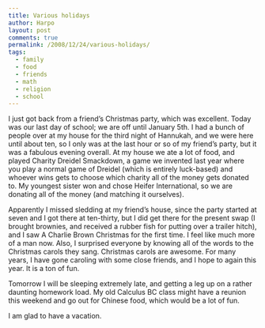 ```yaml
---
title: Various holidays
author: Harpo
layout: post
comments: true
permalink: /2008/12/24/various-holidays/
tags:
  - family
  - food
  - friends
  - math
  - religion
  - school
---
```

I just got back from a friend&#8217;s Christmas party, which was excellent. Today was our last day of school; we are off until January 5th. I had a bunch of people over at my house for the third night of Hannukah, and we were here until about ten, so I only was at the last hour or so of my friend&#8217;s party, but it was a fabulous evening overall. At my house we ate a lot of food, and played Charity Dreidel Smackdown, a game we invented last year where you play a normal game of Dreidel (which is entirely luck-based) and whoever wins gets to choose which charity all of the money gets donated to. My youngest sister won and chose Heifer International, so we are donating all of the money (and matching it ourselves).

Apparently I missed sledding at my friend&#8217;s house, since the party started at seven and I got there at ten-thirty, but I did get there for the present swap (I brought brownies, and received a rubber fish for putting over a trailer hitch), and I saw A Charlie Brown Christmas for the first time. I feel like much more of a man now. Also, I surprised everyone by knowing all of the words to the Christmas carols they sang. Christmas carols are awesome. For many years, I have gone caroling with some close friends, and I hope to again this year. It is a ton of fun.

Tomorrow I will be sleeping extremely late, and getting a leg up on a rather daunting homework load. My old Calculus BC class might have a reunion this weekend and go out for Chinese food, which would be a lot of fun.

I am glad to have a vacation.